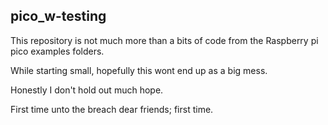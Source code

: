 ## pico_w-testing

This repository is not much more than a bits of code from the Raspberry pi pico examples folders.

While starting small, hopefully this wont end up as a big mess.

Honestly I don't hold out much hope.

First time unto the breach dear friends; first time.